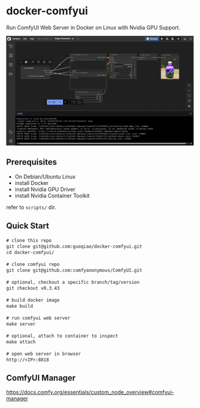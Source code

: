 # docker-comfyui

Run ComfyUI Web Server in Docker on Linux with Nvidia GPU Support.

![Hello ComfyUI](./hello-comfyui.png)

## Prerequisites

- On Debian/Ubuntu Linux
- install Docker
- install Nvidia GPU Driver
- install Nvidia Container Toolkit

refer to `scripts/` dir.

## Quick Start

```
# clone this repo
git clone git@github.com:guoqiao/docker-comfyui.git
cd docker-comfyui/

# clone comfyui repo
git clone git@github.com:comfyanonymous/ComfyUI.git

# optional, checkout a specific branch/tag/version
git checkout v0.3.43

# build docker image
make build

# run comfyui web server
make server

# optional, attach to container to inspect
make attach

# open web server in browser
http://<IP>:8818
```

## ComfyUI Manager

https://docs.comfy.org/essentials/custom_node_overview#comfyui-manager
